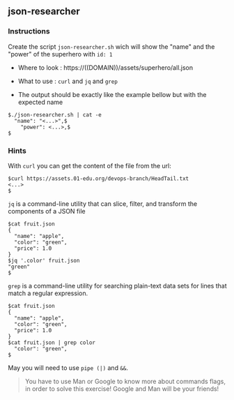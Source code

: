 ## json-researcher

### Instructions

Create the script `json-researcher.sh` wich will show the "name" and the "power" of the superhero with `id: 1`

- Where to look : https://((DOMAIN))/assets/superhero/all.json

- What to use : `curl` and `jq` and `grep`

- The output should be exactly like the example bellow but with the expected name

```console
$./json-researcher.sh | cat -e
  "name": "<...>",$
    "power": <...>,$
$
```

### Hints

With `curl` you can get the content of the file from the url:
```console
$curl https://assets.01-edu.org/devops-branch/HeadTail.txt
<...>
$
```

`jq` is a command-line utility that can slice, filter, and transform the components of a JSON file

```console
$cat fruit.json
{
  "name": "apple",
  "color": "green",
  "price": 1.0
}
$jq '.color' fruit.json
"green"
$
```

`grep` is a command-line utility for searching plain-text data sets for lines that match a regular expression.

```console
$cat fruit.json  
{
  "name": "apple",
  "color": "green",
  "price": 1.0
}
$cat fruit.json | grep color
  "color": "green",
$
```

May you will need to use `pipe (|)` and `&&`.

> You have to use Man or Google to know more about commands flags, in order to solve this exercise!
> Google and Man will be your friends!